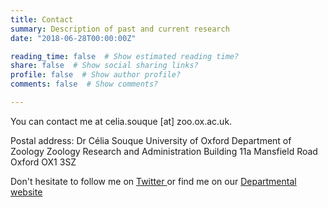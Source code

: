 ```yaml
---
title: Contact
summary: Description of past and current research
date: "2018-06-28T00:00:00Z"

reading_time: false  # Show estimated reading time?
share: false  # Show social sharing links?
profile: false  # Show author profile?
comments: false  # Show comments?

---
```


You can contact me at celia.souque [at] zoo.ox.ac.uk.

Postal address:
Dr Célia Souque
University of Oxford
Department of Zoology
Zoology Research and Administration Building
11a Mansfield Road
Oxford OX1 3SZ

Don't hesitate to follow me on <a href= https://twitter.com/Celia_Sqe> Twitter </a> or find me on our <a href=https://www.zoo.ox.ac.uk/people/dr-celia-souque#/> Departmental website</a>
